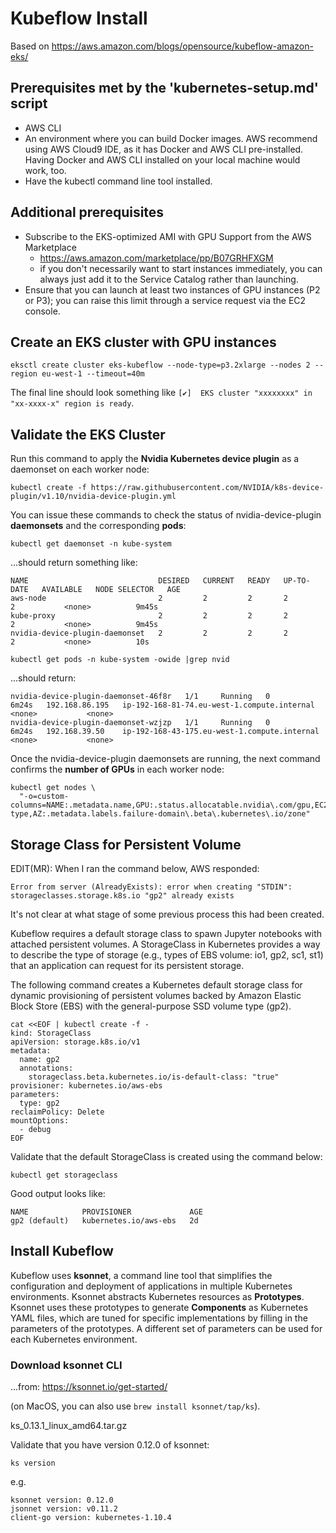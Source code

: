 # Kubeflow Install #
Based on https://aws.amazon.com/blogs/opensource/kubeflow-amazon-eks/ 

## Prerequisites met by the 'kubernetes-setup.md' script ##
- AWS CLI
- An environment where you can build Docker images. AWS recommend using AWS Cloud9 IDE, as it has Docker and AWS CLI pre-installed. Having Docker and AWS CLI installed on your local machine would work, too.
- Have the kubectl command line tool installed.

## Additional prerequisites ##
- Subscribe to the EKS-optimized AMI with GPU Support from the AWS Marketplace 
  - https://aws.amazon.com/marketplace/pp/B07GRHFXGM
  - if you don't necessarily want to start instances immediately, you can always just add it to the Service Catalog rather than launching.
- Ensure that you can launch at least two instances of GPU instances (P2 or P3); you can raise this limit through a service request via the EC2 console.

## Create an EKS cluster with GPU instances ##
```
eksctl create cluster eks-kubeflow --node-type=p3.2xlarge --nodes 2 --region eu-west-1 --timeout=40m
```
The final line should look something like `[✔]  EKS cluster "xxxxxxxx" in "xx-xxxx-x" region is ready`.


## Validate the EKS Cluster ##
Run this command to apply the **Nvidia Kubernetes device plugin** as a daemonset on each worker node:
```
kubectl create -f https://raw.githubusercontent.com/NVIDIA/k8s-device-plugin/v1.10/nvidia-device-plugin.yml
```

You can issue these commands to check the status of nvidia-device-plugin **daemonsets** and the corresponding **pods**:
```
kubectl get daemonset -n kube-system
```
...should return something like:
```
NAME                             DESIRED   CURRENT   READY   UP-TO-DATE   AVAILABLE   NODE SELECTOR   AGE
aws-node                         2         2         2       2            2           <none>          9m45s
kube-proxy                       2         2         2       2            2           <none>          9m45s
nvidia-device-plugin-daemonset   2         2         2       2            2           <none>          10s
```

```
kubectl get pods -n kube-system -owide |grep nvid
```
...should return:
```
nvidia-device-plugin-daemonset-46f8r   1/1     Running   0          6m24s   192.168.86.195   ip-192-168-81-74.eu-west-1.compute.internal    <none>           <none>
nvidia-device-plugin-daemonset-wzjzp   1/1     Running   0          6m24s   192.168.39.50    ip-192-168-43-175.eu-west-1.compute.internal   <none>           <none>
```

Once the nvidia-device-plugin daemonsets are running, the next command confirms the **number of GPUs** in each worker node:
```
kubectl get nodes \
  "-o=custom-columns=NAME:.metadata.name,GPU:.status.allocatable.nvidia\.com/gpu,EC2:.metadata.labels.beta\.kubernetes\.io/instance-type,AZ:.metadata.labels.failure-domain\.beta\.kubernetes\.io/zone"
```

## Storage Class for Persistent Volume ##

EDIT(MR): When I ran the command below, AWS responded:
```
Error from server (AlreadyExists): error when creating "STDIN": storageclasses.storage.k8s.io "gp2" already exists
```
It's not clear at what stage of some previous process this had been created.

Kubeflow requires a default storage class to spawn Jupyter notebooks with attached persistent volumes. A StorageClass in Kubernetes provides a way to describe the type of storage (e.g., types of EBS volume: io1, gp2, sc1, st1) that an application can request for its persistent storage. 

The following command creates a Kubernetes default storage class for dynamic provisioning of persistent volumes backed by Amazon Elastic Block Store (EBS) with the general-purpose SSD volume type (gp2).
```
cat <<EOF | kubectl create -f -
kind: StorageClass
apiVersion: storage.k8s.io/v1
metadata:
  name: gp2
  annotations:
    storageclass.beta.kubernetes.io/is-default-class: "true"
provisioner: kubernetes.io/aws-ebs
parameters:
  type: gp2
reclaimPolicy: Delete
mountOptions:
  - debug
EOF
```

Validate that the default StorageClass is created using the command below:
```
kubectl get storageclass
```
Good output looks like:
```
NAME            PROVISIONER             AGE
gp2 (default)   kubernetes.io/aws-ebs   2d
```

## Install Kubeflow ##
Kubeflow uses **ksonnet**, a command line tool that simplifies the configuration and deployment of applications in multiple Kubernetes environments. Ksonnet abstracts Kubernetes resources as **Prototypes**. Ksonnet uses these prototypes to generate **Components** as Kubernetes YAML files, which are tuned for specific implementations by filling in the parameters of the prototypes. A different set of parameters can be used for each Kubernetes environment.

### Download ksonnet CLI ###
...from: https://ksonnet.io/get-started/

(on MacOS, you can also use `brew install ksonnet/tap/ks`).


ks_0.13.1_linux_amd64.tar.gz





Validate that you have version 0.12.0 of ksonnet:
```
ks version
```
e.g.
```
ksonnet version: 0.12.0
jsonnet version: v0.11.2
client-go version: kubernetes-1.10.4
```
